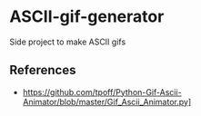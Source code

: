 # ASCII-gif-generator
Side project to make ASCII gifs


## References

- https://github.com/tpoff/Python-Gif-Ascii-Animator/blob/master/Gif_Ascii_Animator.py]
